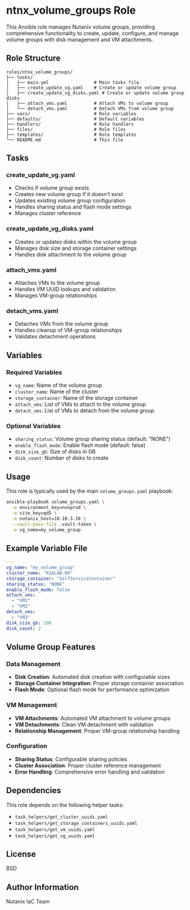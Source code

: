 # ntnx_volume_groups Role

This Ansible role manages Nutanix volume groups, providing comprehensive functionality to create, update, configure, and manage volume groups with disk management and VM attachments.

## Role Structure

```
roles/ntnx_volume_groups/
├── tasks/
│   ├── main.yml                 # Main tasks file
│   ├── create_update_vg.yaml    # Create or update volume group
│   ├── create_update_vg_disks.yaml # Create or update volume group disks
│   ├── attach_vms.yaml          # Attach VMs to volume group
│   └── detach_vms.yaml          # Detach VMs from volume group
├── vars/                        # Role variables
├── defaults/                    # Default variables
├── handlers/                    # Role handlers
├── files/                       # Role files
├── templates/                   # Role templates
└── README.md                    # This file
```

## Tasks

### create_update_vg.yaml
- Checks if volume group exists
- Creates new volume group if it doesn't exist
- Updates existing volume group configuration
- Handles sharing status and flash mode settings
- Manages cluster reference

### create_update_vg_disks.yaml
- Creates or updates disks within the volume group
- Manages disk size and storage container settings
- Handles disk attachment to the volume group

### attach_vms.yaml
- Attaches VMs to the volume group
- Handles VM UUID lookups and validation
- Manages VM-group relationships

### detach_vms.yaml
- Detaches VMs from the volume group
- Handles cleanup of VM-group relationships
- Validates detachment operations

## Variables

### Required Variables
- `vg_name`: Name of the volume group
- `cluster_name`: Name of the cluster
- `storage_container`: Name of the storage container
- `attach_vms`: List of VMs to attach to the volume group
- `detach_vms`: List of VMs to detach from the volume group

### Optional Variables
- `sharing_status`: Volume group sharing status (default: "NONE")
- `enable_flash_mode`: Enable flash mode (default: false)
- `disk_size_gb`: Size of disks in GB
- `disk_count`: Number of disks to create

## Usage

This role is typically used by the main `volume_groups.yaml` playbook:

```bash
ansible-playbook volume_groups.yaml \
  -e environment_key=nonprod \
  -e site_key=qd5 \
  -e nutanix_host=10.10.3.10 \
  --vault-pass-file .vault-token \
  -e vg_name=my_volume_group
```

## Example Variable File

```yaml
---
vg_name: "my_volume_group"
cluster_name: "KSALAB-NX"
storage_container: "SelfServiceContainer"
sharing_status: "NONE"
enable_flash_mode: false
attach_vms:
  - "VM1"
  - "VM2"
detach_vms:
  - "VM3"
disk_size_gb: 100
disk_count: 2
```

## Volume Group Features

### Data Management
- **Disk Creation**: Automated disk creation with configurable sizes
- **Storage Container Integration**: Proper storage container association
- **Flash Mode**: Optional flash mode for performance optimization

### VM Management
- **VM Attachments**: Automated VM attachment to volume groups
- **VM Detachments**: Clean VM detachment with validation
- **Relationship Management**: Proper VM-group relationship handling

### Configuration
- **Sharing Status**: Configurable sharing policies
- **Cluster Association**: Proper cluster reference management
- **Error Handling**: Comprehensive error handling and validation

## Dependencies

This role depends on the following helper tasks:
- `task_helpers/get_cluster_uuids.yaml`
- `task_helpers/get_storage_containers_uuids.yaml`
- `task_helpers/get_vm_uuids.yaml`
- `task_helpers/get_vg_uuids.yaml`

## License

BSD

## Author Information

Nutanix IaC Team
